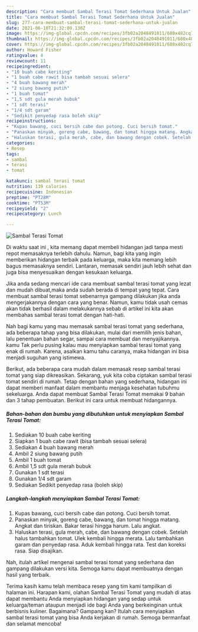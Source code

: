 ```yaml
---
description: "Cara membuat Sambal Terasi Tomat Sederhana Untuk Jualan"
title: "Cara membuat Sambal Terasi Tomat Sederhana Untuk Jualan"
slug: 277-cara-membuat-sambal-terasi-tomat-sederhana-untuk-jualan
date: 2021-06-10T21:32:09.130Z
image: https://img-global.cpcdn.com/recipes/3fb02a2048491011/680x482cq70/sambal-terasi-tomat-foto-resep-utama.jpg
thumbnail: https://img-global.cpcdn.com/recipes/3fb02a2048491011/680x482cq70/sambal-terasi-tomat-foto-resep-utama.jpg
cover: https://img-global.cpcdn.com/recipes/3fb02a2048491011/680x482cq70/sambal-terasi-tomat-foto-resep-utama.jpg
author: Howard Fisher
ratingvalue: 4
reviewcount: 11
recipeingredient:
- "10 buah cabe keriting"
- "1 buah cabe rawit bisa tambah sesuai selera"
- "4 buah bawang merah"
- "2 siung bawang putih"
- "1 buah tomat"
- "1,5 sdt gula merah bubuk"
- "1 sdt terasi"
- "1/4 sdt garam"
- "Sedikit penyedap rasa boleh skip"
recipeinstructions:
- "Kupas bawang, cuci bersih cabe dan potong. Cuci bersih tomat."
- "Panaskan minyak, goreng cabe, bawang, dan tomat hingga matang. Angkat dan tiriskan. Bakar terasi hingga harum. Lalu angkat."
- "Haluskan terasi, gula merah, cabe, dan bawang dengan cobek. Setelah halus tambahkan tomat. Ulek kembali hingga merata. Lalu tambahkan garam dan penyedap rasa. Aduk kembali hingga rata. Test dan koreksi rasa. Siap disajikan."
categories:
- Resep
tags:
- sambal
- terasi
- tomat

katakunci: sambal terasi tomat 
nutrition: 139 calories
recipecuisine: Indonesian
preptime: "PT28M"
cooktime: "PT53M"
recipeyield: "2"
recipecategory: Lunch

---
```



![Sambal Terasi Tomat](https://img-global.cpcdn.com/recipes/3fb02a2048491011/680x482cq70/sambal-terasi-tomat-foto-resep-utama.jpg)

Di waktu  saat ini , kita memang dapat membeli hidangan jadi tanpa mesti repot memasaknya terlebih dahulu. Namun, bagi kita yang ingin memberikan hidangan terbaik pada keluarga, maka kita memang lebih bagus memasaknya sendiri. Lantaran, memasak sendiri jauh lebih sehat dan juga bisa menyesuaikan dengan kesukaan keluarga.

Jika anda sedang mencari ide cara membuat sambal terasi tomat yang lezat dan mudah dibuat,maka anda sudah berada di tempat yang tepat. Cara membuat sambal terasi tomat  sebenarnya gampang dilakukan jika anda mengerjakannya dengan cara yang benar. Namun, kamu tidak usah cemas akan tidak berhasil dalam melakukannya 
sebab di artikel ini kita akan membahas sambal terasi tomat dengan hati-hati.  



Nah bagi kamu yang mau memasak sambal terasi tomat yang sederhana, ada beberapa tahap yang bisa dilakukan, mulai dari memilih jenis bahan, lalu penentuan bahan segar, sampai cara membuat dan menyajikannya. kamu Tak perlu pusing kalau mau menyiapkan sambal terasi tomat yang enak di rumah. Karena, asalkan kamu  tahu caranya, maka hidangan ini bisa menjadi suguhan yang istimewa.

Berikut, ada beberapa cara mudah dalam memasak resep sambal terasi tomat yang siap dikreasikan. Sekarang, yuk kita coba ciptakan sambal terasi tomat sendiri di rumah. Tetap dengan bahan yang sederhana, hidangan ini dapat memberi manfaat dalam membantu menjaga kesehatan tubuhmu sekeluarga. Anda dapat membuat Sambal Terasi Tomat memakai 9 bahan dan 3 tahap pembuatan. Berikut ini cara untuk membuat hidangannya.

<!--inarticleads1-->

##### Bahan-bahan dan bumbu yang dibutuhkan untuk menyiapkan Sambal Terasi Tomat:

1. Sediakan 10 buah cabe keriting
1. Siapkan 1 buah cabe rawit (bisa tambah sesuai selera)
1. Sediakan 4 buah bawang merah
1. Ambil 2 siung bawang putih
1. Ambil 1 buah tomat
1. Ambil 1,5 sdt gula merah bubuk
1. Gunakan 1 sdt terasi
1. Gunakan 1/4 sdt garam
1. Sediakan Sedikit penyedap rasa (boleh skip)




<!--inarticleads2-->

##### Langkah-langkah menyiapkan Sambal Terasi Tomat:

1. Kupas bawang, cuci bersih cabe dan potong. Cuci bersih tomat.
1. Panaskan minyak, goreng cabe, bawang, dan tomat hingga matang. Angkat dan tiriskan. Bakar terasi hingga harum. Lalu angkat.
1. Haluskan terasi, gula merah, cabe, dan bawang dengan cobek. Setelah halus tambahkan tomat. Ulek kembali hingga merata. Lalu tambahkan garam dan penyedap rasa. Aduk kembali hingga rata. Test dan koreksi rasa. Siap disajikan.




Nah, itulah artikel mengenai  sambal terasi tomat  yang sederhana dan gampang dilakukan versi kita. Semoga kamu dapat membuatnya dengan hasil yang terbaik. 

Terima kasih kamu telah membaca resep yang tim kami tampilkan di halaman ini. Harapan kami, olahan  Sambal Terasi Tomat yang mudah di atas dapat membantu Anda menyiapkan hidangan yang sedap untuk keluarga/teman ataupun menjadi ide bagi Anda yang berkeinginan untuk berbisnis kuliner. Bagaimana? Gampang kan? Itulah cara menyiapkan sambal terasi tomat yang bisa Anda kerjakan di rumah. Semoga bermanfaat dan selamat mencoba!

